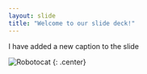 ```yaml
---
layout: slide
title: "Welcome to our slide deck!"
---
```

I have added a new caption to the slide

![Robotocat](https://octodex.github.com/images/Robotocat.png)
{: .center}
